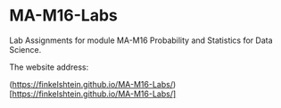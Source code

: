 # MA-M16-Labs
Lab Assignments for module MA-M16 Probability and Statistics for Data Science.

The website address:

(https://finkelshtein.github.io/MA-M16-Labs/)[https://finkelshtein.github.io/MA-M16-Labs/]
